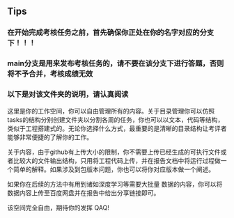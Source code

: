 ## Tips
### 在开始完成考核任务之前，首先确保你正处在你的名字对应的分支下！！！

### main分支是用来发布考核任务的，请不要在该分支下进行答题，否则将不予合并，考核成绩无效

### 以下是对该文件夹的说明，请认真阅读

这里是你的工作空间，你可以自由管理所有的内容。关于目录管理你可以仿照tasks的结构分别创建文件夹以分割各周的任务，你也可以以文本，代码等结构，类似于工程搭建式的。无论你选择什么方式，最重要的是清晰的目录结构让考评者能够非常便捷的了解你的工作。 

关于内容，由于github有上传大小的限制，你不需要上传已经生成的可执行文件或者比较大的文件输出结构，只用将工程代码上传，并在报告文档中将运行过程做一个简单的解释。如果涉及到包版本问题，你也可以将你对应版本做一个阐述。 

如果你在后续的方法中有用到诸如深度学习等需要大批量 数据的内容，你可以将数据内容上传至百度网盘并在报告中给出分享链接即可。

该空间完全自由，期待你的发挥 QAQ!
